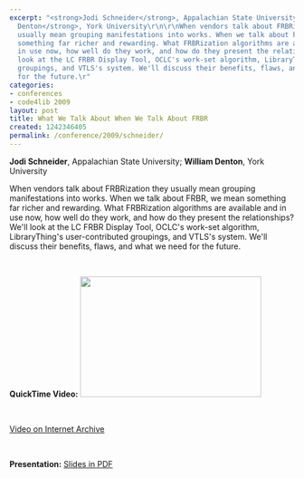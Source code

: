 ```yaml
---
excerpt: "<strong>Jodi Schneider</strong>, Appalachian State University; <strong>William
  Denton</strong>, York University\r\n\r\nWhen vendors talk about FRBRization they
  usually mean grouping manifestations into works. When we talk about FRBR, we mean
  something far richer and rewarding. What FRBRization algorithms are available and
  in use now, how well do they work, and how do they present the relationships? We'll
  look at the LC FRBR Display Tool, OCLC's work-set algorithm, LibraryThing's user-contributed
  groupings, and VTLS's system. We'll discuss their benefits, flaws, and what we need
  for the future.\r"
categories:
- conferences
- code4lib 2009
layout: post
title: What We Talk About When We Talk About FRBR
created: 1242346405
permalink: /conference/2009/schneider/
---
```

<strong>Jodi Schneider</strong>, Appalachian State University; <strong>William Denton</strong>, York University

When vendors talk about FRBRization they usually mean grouping manifestations into works. When we talk about FRBR, we mean something far richer and rewarding. What FRBRization algorithms are available and in use now, how well do they work, and how do they present the relationships? We'll look at the LC FRBR Display Tool, OCLC's work-set algorithm, LibraryThing's user-contributed groupings, and VTLS's system. We'll discuss their benefits, flaws, and what we need for the future.
<p>&nbsp;</p>

<strong>QuickTime Video:</strong>
<a href="http://dl.lib.brown.edu/code4lib/schneider.html" target="_blank">
<img src="http://dl.lib.brown.edu/code4lib//17_schneider.jpg" border="0" width="320" height="213"></a>

<p>&nbsp;</p>

<a href="http://www.archive.org/details/Code4lib2009WhatWeTalkAboutWhenWeTalkAboutFrbr">Video on Internet Archive</a>

<p>&nbsp;</p>

<strong>Presentation:</strong>
<a href="http://code4lib.org/files/frbr_code4lib09.pdf" target="_blank">Slides in PDF</a>
